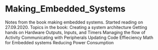 # Making_Embedded_Systems
Notes from the book making embedded systems. 
Started reading on 27.09.2020.
Topics in the book:
	Creating a system architecture
	Getting hands on Hardware
	Outputs, Inputs, and Timers
	Managing the flow of Activity
	Communicating with Peripherals
	Updating Code
	Effieciency
	Math for Embedded systems
	Reducing Power Consumption	
